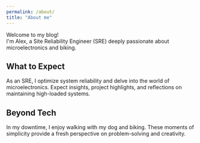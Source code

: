 ```yaml
---
permalink: /about/
title: "About me"
---
```


Welcome to my blog!  
I'm Alex, a Site Reliability Engineer (SRE) deeply passionate about microelectronics and biking.

## What to Expect

As an SRE, I optimize system reliability and delve into the world of microelectronics.
Expect insights, project highlights, and reflections on maintaining high-loaded systems.

## Beyond Tech

In my downtime, I enjoy walking with my dog and biking. These moments of simplicity provide a fresh perspective on problem-solving and creativity.

